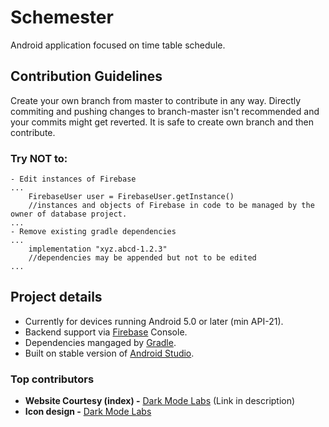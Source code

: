 # Schemester
Android application focused on time table schedule.

## Contribution Guidelines
Create your own branch from master to contribute in any way. Directly commiting and pushing changes to branch-master isn't recommended and your commits might get reverted. It is safe to create own branch and then contribute.

### Try NOT to:
```
- Edit instances of Firebase
...
    FirebaseUser user = FirebaseUser.getInstance()
    //instances and objects of Firebase in code to be managed by the owner of database project.
...
- Remove existing gradle dependencies
...
    implementation "xyz.abcd-1.2.3"
    //dependencies may be appended but not to be edited
...
```
## Project details

- Currently for devices running Android 5.0 or later (min API-21).
- Backend support via [Firebase](https://firebase.google.com/) Console.
- Dependencies mangaged by [Gradle](https://gradle.org/).
- Built on stable version of [Android Studio](https://developer.android.com/studio/).

### Top contributors
- **Website Courtesy (index) -** [Dark Mode Labs](https://github.com/darkmodelabs) (Link in description)
- **Icon design -** [Dark Mode Labs](https://github.com/darkmodelabs)
